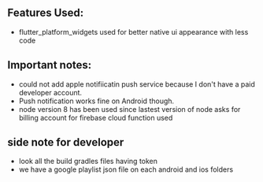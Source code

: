 
## Features Used:
* flutter_platform_widgets used for better native ui appearance with less code

## Important notes:
* could not add apple notifiicatin push service because I don't have a paid developer account. 
* Push notification works fine on Android though.
* node version 8 has been used since lastest version of node asks for billing account for firebase cloud function used


## side note for developer
* look all the build gradles files having token
* we have a google playlist json file on each android and ios folders
